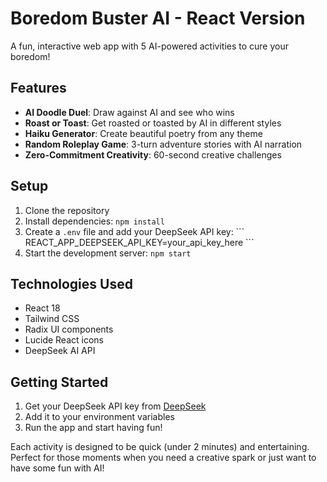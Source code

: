 # Boredom Buster AI - React Version

A fun, interactive web app with 5 AI-powered activities to cure your boredom!

## Features

- **AI Doodle Duel**: Draw against AI and see who wins
- **Roast or Toast**: Get roasted or toasted by AI in different styles
- **Haiku Generator**: Create beautiful poetry from any theme
- **Random Roleplay Game**: 3-turn adventure stories with AI narration
- **Zero-Commitment Creativity**: 60-second creative challenges

## Setup

1. Clone the repository
2. Install dependencies: `npm install`
3. Create a `.env` file and add your DeepSeek API key:
   \`\`\`
   REACT_APP_DEEPSEEK_API_KEY=your_api_key_here
   \`\`\`
4. Start the development server: `npm start`

## Technologies Used

- React 18
- Tailwind CSS
- Radix UI components
- Lucide React icons
- DeepSeek AI API

## Getting Started

1. Get your DeepSeek API key from [DeepSeek](https://platform.deepseek.com/)
2. Add it to your environment variables
3. Run the app and start having fun!

Each activity is designed to be quick (under 2 minutes) and entertaining. Perfect for those moments when you need a creative spark or just want to have some fun with AI!
